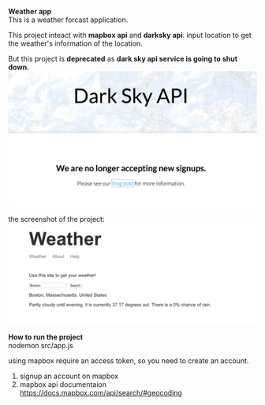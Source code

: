 **Weather app**  
This is a weather forcast application.

This project inteact with **mapbox api** and **darksky api**.  input location to get the weather's information of the location.     

But this project is **deprecated** as **dark sky api service is going to shut down.**  
![image](screenshot/Dark_Sky.png)

the screenshot of the project:
![image](screenshot/screenshot1.png)



**How to run the project**  
nodemon src/app.js

using mapbox require an access token, so you need to create an account.
1. signup an account on mapbox  
2. mapbox api documentaion  
https://docs.mapbox.com/api/search/#geocoding  